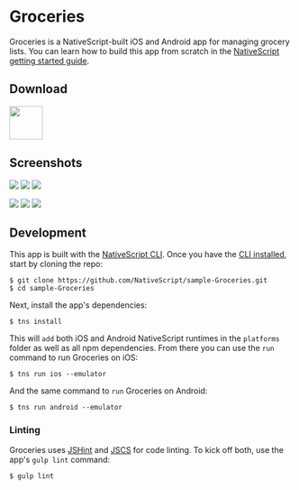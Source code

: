 # Groceries

Groceries is a NativeScript-built iOS and Android app for managing grocery lists. You can learn how to build this app from scratch in the [NativeScript getting started guide](http://docs.nativescript.org/getting-started).

## Download

<!--<a href="https://itunes.apple.com/us/app/city-search-geography-challenge/id954908040?mt=8">
	<img src="assets/app-store-icons/ios-app-store.png" style="height: 59px;">
</a>-->

<a href="https://play.google.com/store/apps/details?id=org.nativescript.groceries&hl=en">
	<img src="assets/app-store-icons/google-play.png" style="height: 59px;">
</a>

## Screenshots

![](assets/screenshots/login.ios.png)
![](assets/screenshots/register.ios.png)
![](assets/screenshots/list.ios.png)

![](assets/screenshots/login.android.png)
![](assets/screenshots/register.android.png)
![](assets/screenshots/list.android.png)

## Development

This app is built with the [NativeScript CLI](https://github.com/NativeScript/nativescript-cli). Once you have the [CLI installed](https://github.com/NativeScript/nativescript-cli#installation), start by cloning the repo:

```
$ git clone https://github.com/NativeScript/sample-Groceries.git
$ cd sample-Groceries
```

Next, install the app's dependencies:

```
$ tns install
```

This will `add` both iOS and Android NativeScript runtimes in the `platforms` folder as well as all npm dependencies. From there you can use the `run` command to run Groceries on iOS:

```
$ tns run ios --emulator
```

And the same command to `run` Groceries on Android:

```
$ tns run android --emulator
```

### Linting

Groceries uses [JSHint](http://jshint.com/) and [JSCS](http://jscs.info/) for code linting. To kick off both, use the app's `gulp lint` command:

```
$ gulp lint
```
